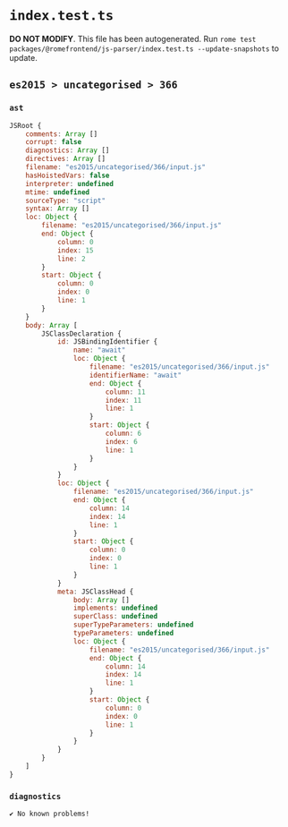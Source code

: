 # `index.test.ts`

**DO NOT MODIFY**. This file has been autogenerated. Run `rome test packages/@romefrontend/js-parser/index.test.ts --update-snapshots` to update.

## `es2015 > uncategorised > 366`

### `ast`

```javascript
JSRoot {
	comments: Array []
	corrupt: false
	diagnostics: Array []
	directives: Array []
	filename: "es2015/uncategorised/366/input.js"
	hasHoistedVars: false
	interpreter: undefined
	mtime: undefined
	sourceType: "script"
	syntax: Array []
	loc: Object {
		filename: "es2015/uncategorised/366/input.js"
		end: Object {
			column: 0
			index: 15
			line: 2
		}
		start: Object {
			column: 0
			index: 0
			line: 1
		}
	}
	body: Array [
		JSClassDeclaration {
			id: JSBindingIdentifier {
				name: "await"
				loc: Object {
					filename: "es2015/uncategorised/366/input.js"
					identifierName: "await"
					end: Object {
						column: 11
						index: 11
						line: 1
					}
					start: Object {
						column: 6
						index: 6
						line: 1
					}
				}
			}
			loc: Object {
				filename: "es2015/uncategorised/366/input.js"
				end: Object {
					column: 14
					index: 14
					line: 1
				}
				start: Object {
					column: 0
					index: 0
					line: 1
				}
			}
			meta: JSClassHead {
				body: Array []
				implements: undefined
				superClass: undefined
				superTypeParameters: undefined
				typeParameters: undefined
				loc: Object {
					filename: "es2015/uncategorised/366/input.js"
					end: Object {
						column: 14
						index: 14
						line: 1
					}
					start: Object {
						column: 0
						index: 0
						line: 1
					}
				}
			}
		}
	]
}
```

### `diagnostics`

```
✔ No known problems!

```
